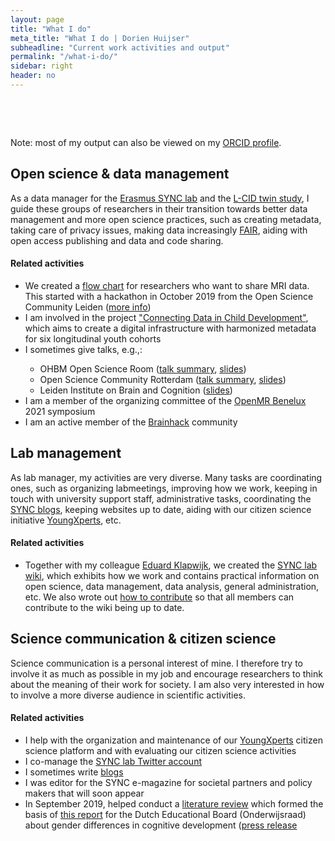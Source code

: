 ```yaml
---
layout: page
title: "What I do"
meta_title: "What I do | Dorien Huijser"
subheadline: "Current work activities and output"
permalink: "/what-i-do/"
sidebar: right
header: no
---
```



<html>

  <head>
        <meta name="viewport" content="width-device-width, initial-scale=1">

        <style>

​      img{border-radius: 50%;}

​    </style>

  </head>

<body>

<div data-content>
<p>
    Note: most of my output can also be viewed on my <a href="https://orcid.org/0000-0003-3282-8083">ORCID profile</a>. 
    </p>


<h2>Open science & data management</h2>

<p>
    As a data manager for the <a href="https://erasmus-synclab.nl/open-science/">Erasmus SYNC lab</a> and the <a href="https://www.universiteitleiden.nl/en/research/research-projects/social-and-behavioural-sciences/leiden-consortium-on-individual-development-l-cid">L-CID twin study</a>, I guide these groups of researchers in their transition towards better data management and more open science practices, such as creating metadata, taking care of privacy issues, making data increasingly <a href="https://www.go-fair.org/fair-principles/">FAIR</a>, aiding with open access publishing and data and code sharing.</p>
<h4>Related activities</h4>
<ul>
        <li>We created a <a href="https://doi.org/10.5281/zenodo.3822289">flow chart</a> for researchers who want to share MRI data. This started with a hackathon in October 2019 from the Open Science Community Leiden (<a href="https://github.com/DorienHuijser/MRIsharingguide">more info</a>)</li>
    <li>I am involved in the project <a href="https://individualdevelopment.nl/2020/06/11/funding-for-harmonized-metadata-infrastructure/">"Connecting Data in Child Development"</a>, which aims to create a digital infrastructure with harmonized metadata for six longitudinal youth cohorts</li>
    <li>I sometimes give talks, e.g.,:</li>
    <ul>
        <li>OHBM Open Science Room (<a href="https://github.com/ohbm/osr2020/issues/55">talk summary</a>, <a href="https://doi.org/10.5281/zenodo.3905949">slides</a>)</li>
        <li>Open Science Community Rotterdam (<a href="https://www.openscience-rotterdam.com/2020/10/sharing-mri-oct2020/">talk summary</a>, <a href="https://docs.google.com/presentation/d/1f3cue5V5ketJn5hgpXOczQi2mswas5uvL2K2gNJkP1E/edit?usp=sharing">slides</a>)</li>
        <li>Leiden Institute on Brain and Cognition (<a href="https://docs.google.com/presentation/d/1i6N1aYju6SDXYkeYmsXkr1u8tfG_ePtGB3jsBf_XXyM/edit?usp=sharing">slides</a>)</li>
    </ul>
    <li>I am a member of the organizing committee of the <a href="https://openmrbenelux.github.io/">OpenMR Benelux</a> 2021 symposium</li>
    <li>I am an active member of the <a href="https://brainhack.org/">Brainhack</a> community</li>
</ul>



<h2>Lab management</h2>

<p>
    As lab manager, my activities are very diverse. Many tasks are coordinating ones, such as organizing labmeetings, improving how we work, keeping in touch with university support staff, administrative tasks, coordinating the <a href="https://erasmus-synclab.nl/category/blog/">SYNC blogs</a>, keeping websites up to date, aiding with our citizen science initiative <a href="https://youngxperts.nl">YoungXperts</a>, etc.
</p>
<h4>Related activities</h4>
<ul>
        <li>Together with my colleague <a href="https://www.eur.nl/people/eduard-klapwijk">Eduard Klapwijk</a>, we created the <a href="https://eur-synclab.github.io/">SYNC lab wiki</a>, which exhibits how we work and contains practical information on open science, data management, data analysis, general administration, etc. We also wrote out <a href="https://eur-synclab.github.io/about/contribute">how to contribute</a> so that all members can contribute to the wiki being up to date.</li>
</ul>



<h2>Science communication & citizen science</h2>

<p>Science communication is a personal interest of mine. I therefore try to involve it as much as possible in my job and encourage researchers to think about the meaning of their work for society. I am also very interested in how to involve a more diverse audience in scientific activities.</p>
<h4>Related activities</h4>
<ul>
        <li>I help with the organization and maintenance of our <a href="https://youngxperts.nl">YoungXperts</a> citizen science platform and with evaluating our citizen science activities</li>
        <li>I co-manage the <a href="https://twitter.com/SYNClabEUR">SYNC lab Twitter account</a></li>
    <li>I sometimes write <a href="https://erasmus-synclab.nl/author/dorienhuijser/">blogs</a></li>
    <li>I was editor for the SYNC e-magazine for societal partners and policy makers that will soon appear</li>
        <li>In September 2019, helped conduct a <a href="https://www.onderwijsraad.nl/publicaties/rapporten/2020/10/07/studie-ontwikkeling-vaardigheden-jongens-en-meisjes">literature review</a> which formed the basis of <a href="https://www.onderwijsraad.nl/publicaties/adviezen/2020/10/07/verkenning-sekseverschillen-onderwijs">this report</a> for the Dutch Educational Board (Onderwijsraad) about gender differences in cognitive development (<a href="https://www.onderwijsraad.nl/actueel/nieuws/2020/10/7/denkbeelden-jongens-en-meiden-leiden-tot-verschillen-in-school--en-beroepsloopbanen">press release</a></li>
</ul>

</div>

   <script src="../assets/js/table-of-contents.js" type="text/javascript"></script>
<script>
	tableOfContents('[data-content]', '[data-toc]', {
		heading: 'Page contents', // Change the headings
		listType: 'ul', // Change the list type
		levels: 'h2, h3' // Change the levels used
	});
</script>

</body>  

</html>